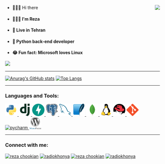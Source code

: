 <p align="left">
    <picture align="right">
        <img align="right" src="https://media2.giphy.com/media/ZVik7pBtu9dNS/giphy.gif?cid=790b761102e7002832a43a53ec222d13d7b072d6800cca97&rid=giphy.gif&ct=g">
    </picture>
    <ul>
        <li><h4">🙋🏻‍♂️ Hi there</h4></li>
        <li><h4>👨🏻‍💻 I'm Reza</h4></li>
        <li><h4>📍 Live in Tehran</h4></li>
        <li><h4>🐍 Python back-end developer</h4></li>
        <li><h4>😂 Fun fact: Microsoft loves Linux</h4></li>
    </ul>    
</p>

![](https://komarev.com/ghpvc/?username=rezacho)
<hr>

[![Anurag's GitHub stats](https://github-readme-stats.vercel.app/api?username=rezacho&theme=nord&show_icons=true)](https://github.com/anuraghazra/github-readme-stats)
[![Top Langs](https://github-readme-stats.vercel.app/api/top-langs/?username=rezacho&theme=nord&show_icons=true)](https://github.com/anuraghazra/github-readme-stats)
<hr>

<h3 align="left">Languages and Tools:</h3>
<p align="left">
    <a href="https://www.python.org" target="_blank" rel="noreferrer"> <img
        src="https://raw.githubusercontent.com/devicons/devicon/master/icons/python/python-original.svg"
        alt="python" width="40" height="40" /> </a>
    <a href="https://www.djangoproject.com/" target="_blank" rel="noreferrer"> <img
        src="https://github.com/devicons/devicon/blob/master/icons/django/django-plain.svg"
        alt="djangop" width="40" height="40" /> </a>
    <a href="https://fastapi.tiangolo.com/" target="_blank" rel="noreferrer"> <img
        src="https://github.com/devicons/devicon/blob/master/icons/fastapi/fastapi-original.svg"
        alt="fastapi" width="40" height="40" /> </a>
    <a href="https://www.postgresql.org/" target="_blank" rel="noreferrer"> <img
        src="https://github.com/devicons/devicon/blob/master/icons/postgresql/postgresql-original.svg"
        alt="postgresql" width="40" height="40" /> </a>
    <a href="https://www.mysql.com/" target="_blank" rel="noreferrer"> <img
        src="https://github.com/devicons/devicon/blob/master/icons/mysql/mysql-original.svg"
        alt="mysql" width="40" height="40" /> </a>
    <a href="https://www.sqlite.org/" target="_blank" rel="noreferrer"> <img
        src="https://github.com/devicons/devicon/blob/master/icons/sqlite/sqlite-original.svg"
        alt="sqlite" width="40" height="40" /> </a>
    <a href="https://www.mongodb.com/" target="_blank" rel="noreferrer"> <img
        src="https://github.com/devicons/devicon/blob/master/icons/mongodb/mongodb-original.svg"
        alt="mongodb" width="40" height="40" /> </a>
    <a href="https://www.linux.org/" target="_blank" rel="noreferrer"> <img
        src="https://github.com/devicons/devicon/blob/master/icons/linux/linux-original.svg"
        alt="linux" width="40" height="40" /> </a>
    <a href="https://www.redhat.com/" target="_blank" rel="noreferrer"> <img
        src="https://github.com/devicons/devicon/blob/master/icons/redhat/redhat-original.svg"
        alt="redhat" width="40" height="40" /> </a>
    <a href="https://git-scm.com/" target="_blank" rel="noreferrer"> <img
        src="https://github.com/devicons/devicon/blob/master/icons/git/git-original.svg"
        alt="git" width="40" height="40" /> </a>
    <a href="https://www.jetbrains.com/pycharm/" target="_blank" rel="noreferrer"> <img
        src="https://upload.wikimedia.org/wikipedia/commons/1/1d/PyCharm_Icon.svg"
        alt="pycharm" width="40" height="40" /> </a>
    <a href="https://www.wordpress.org/" target="_blank" rel="noreferrer"> <img
        src="https://github.com/devicons/devicon/blob/master/icons/wordpress/wordpress-original.svg"
        alt="wordpress" width="40" height="40" /> </a>
    </p>
<hr>

<h3 align="left">Connect with me:</h3>
<p align="left">
<a href="https://www.linkedin.com/in/rezachookian/" target="blank"><img align="center"
    src="https://raw.githubusercontent.com/rahuldkjain/github-profile-readme-generator/master/src/images/icons/Social/linked-in-alt.svg"
    alt="reza chookian" height="30" width="40" /></a>
<a href="https://stackoverflow.com/users/19259091/rezacho" target="blank"><img align="center"
    src="https://upload.wikimedia.org/wikipedia/commons/e/ef/Stack_Overflow_icon.svg"
    alt="radiokhonya" height="40" width="40" /></a>
<a href="https://instagram.com/reza.chookian" target="blank"><img align="center"
    src="https://raw.githubusercontent.com/rahuldkjain/github-profile-readme-generator/master/src/images/icons/Social/instagram.svg"
    alt="reza chookian" height="30" width="40" /></a>
<a href="https://radiokhonya.com/" target="blank"><img align="center"
    src="https://radiokhonya.com/wp-content/uploads/Logo-1-300x300.png"
    alt="radiokhonya" height="35" width="35" /></a>
</p>
